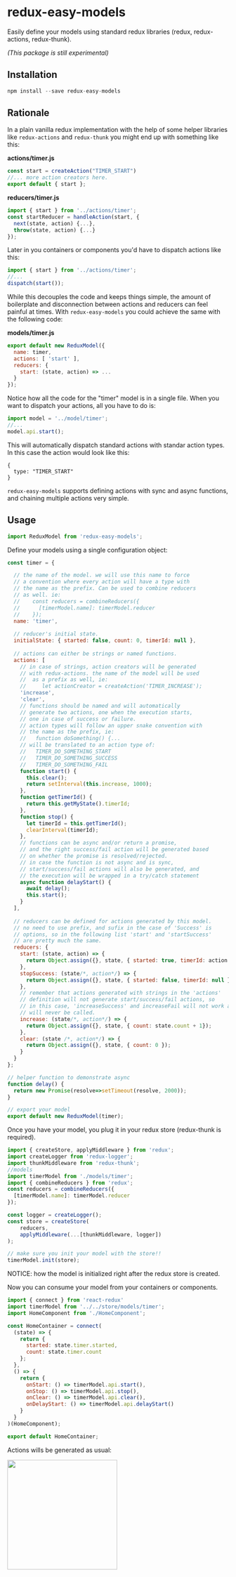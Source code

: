redux-easy-models
=================

Easily define your models using standard redux libraries (redux, redux-actions, redux-thunk).

*(This package is still experimental)*

## Installation

```js
npm install --save redux-easy-models
```

## Rationale

In a plain vanilla redux implementation with the help of some helper libraries
like `redux-actions` and `redux-thunk` you might end up with something like this:

**actions/timer.js**
```js
const start = createAction("TIMER_START")
//... more action creators here.
export default { start };
```

**reducers/timer.js**
```js
import { start } from '../actions/timer';
const startReducer = handleAction(start, {
  next(state, action) {...},
  throw(state, action) {...}
});
```

Later in you containers or components you'd have to dispatch actions like this:

```js
import { start } from '../actions/timer';
//...
dispatch(start());
```

While this decouples the code and keeps things simple, the amount of boilerplate
and disconnection between actions and reducers can feel painful at times. With
`redux-easy-models` you could achieve the same with the following code:

**models/timer.js**
```js
export default new ReduxModel({
  name: timer,
  actions: [ 'start' ],
  reducers: {
    start: (state, action) => ...
  }
});
```

Notice how all the code for the "timer" model is in a single file. When you want
to dispatch your actions, all you have to do is:

```js
import model = '../model/timer';
//...
model.api.start();
```

This will automatically dispatch standard actions with standar action types. In
this case the action would look like this:

```
{
  type: "TIMER_START"
}
```

`redux-easy-models` supports defining actions with sync and async functions, and
chaining multiple actions very simple.

## Usage

```js
import ReduxModel from 'redux-easy-models';
```

Define your models using a single configuration object:

```js
const timer = {

  // the name of the model. we will use this name to force
  // a convention where every action will have a type with
  // the name as the prefix. Can be used to combine reducers
  // as well. ie:
  //    const reducers = combineReducers({
  //      [timerModel.name]: timerModel.reducer
  //    });
  name: 'timer',
  
  // reducer's initial state.
  initialState: { started: false, count: 0, timerId: null },
  
  // actions can either be strings or named functions.
  actions: [
    // in case of strings, action creators will be generated
    // with redux-actions. the name of the model will be used
    //  as a prefix as well, ie:
    //     let actionCreator = createAction('TIMER_INCREASE');
    'increase',
    'clear',
    // functions should be named and will automatically
    // generate two actions, one when the execution starts,
    // one in case of success or failure.
    // action types will follow an upper snake convention with
    // the name as the prefix, ie:
    //   function doSomething() {...
    // will be translated to an action type of:
    //   TIMER_DO_SOMETHING_START
    //   TIMER_DO_SOMETHING_SUCCESS
    //   TIMER_DO_SOMETHING_FAIL
    function start() {
      this.clear();
      return setInterval(this.increase, 1000);
    },
    function getTimerId() {
      return this.getMyState().timerId;
    },
    function stop() {
      let timerId = this.getTimerId();
      clearInterval(timerId);
    },
    // functions can be async and/or return a promise,
    // and the right success/fail action will be generated based
    // on whether the promise is resolved/rejected.
    // in case the function is not async and is sync,
    // start/success/fail actions will also be generated, and
    // the execution will be wrapped in a try/catch statement
    async function delayStart() {
      await delay();
      this.start();
    }
  ],
  
  // reducers can be defined for actions generated by this model.
  // no need to use prefix, and sufix in the case of 'Success' is
  // options, so in the following list 'start' and 'startSuccess'
  // are pretty much the same.
  reducers: {
    start: (state, action) => {
      return Object.assign({}, state, { started: true, timerId: action.payload });
    },
    stopSuccess: (state/*, action*/) => {
      return Object.assign({}, state, { started: false, timerId: null });
    },
    // remember that actions generated with strings in the 'actions'
    // definition will not generate start/success/fail actions, so
    // in this case, 'increaseSuccess' and increaseFail will not work and
    // will never be called.
    increase: (state/*, action*/) => {
      return Object.assign({}, state, { count: state.count + 1});
    },
    clear: (state /*, action*/) => {
      return Object.assign({}, state, { count: 0 });
    }
  }
};

// helper function to demonstrate async
function delay() {
  return new Promise(resolve=>setTimeout(resolve, 2000));
}

// export your model
export default new ReduxModel(timer);
```

Once you have your model, you plug it in your redux store (redux-thunk is required).

```js
import { createStore, applyMiddleware } from 'redux';
import createLogger from 'redux-logger';
import thunkMiddleware from 'redux-thunk';
//models
import timerModel from './models/timer';
import { combineReducers } from 'redux';
const reducers = combineReducers({
  [timerModel.name]: timerModel.reducer
});

const logger = createLogger();
const store = createStore(
    reducers,
    applyMiddleware(...[thunkMiddleware, logger])
);

// make sure you init your model with the store!!
timerModel.init(store);
```
NOTICE: how the model is initialized right after the redux store is created.

Now you can consume your model from your containers or components.

```js
import { connect } from 'react-redux'
import timerModel from '../../store/models/timer';
import HomeComponent from './HomeComponent';

const HomeContainer = connect(
  (state) => {
    return {
      started: state.timer.started,
      count: state.timer.count
    };
  },
  () => {
    return {
      onStart: () => timerModel.api.start(),
      onStop: () => timerModel.api.stop(),
      onClear: () => timerModel.api.clear(),
      onDelayStart: () => timerModel.api.delayStart()
    }
  }
)(HomeComponent);

export default HomeContainer;
```
Actions wills be generated as usual:

<img src="https://cloud.githubusercontent.com/assets/671212/17738723/e10f2e90-6468-11e6-9c27-6244c54c4f5a.png" width="250">